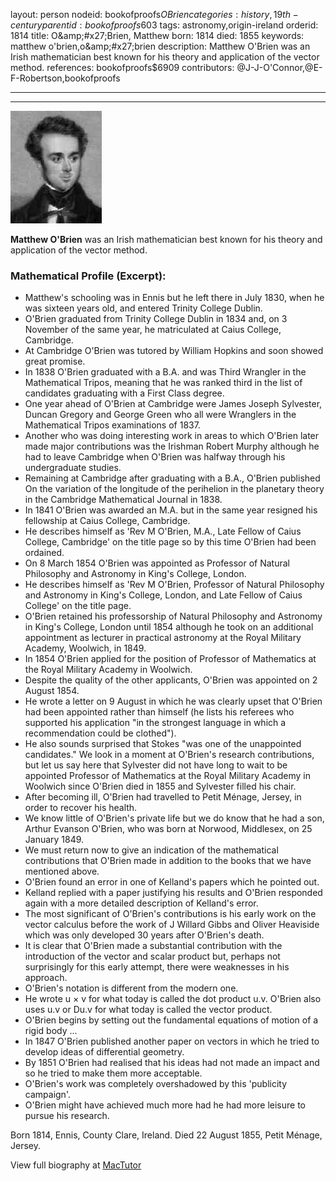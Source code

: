 layout: person
nodeid: bookofproofs$OBrien
categories: history,19th-century
parentid: bookofproofs$603
tags: astronomy,origin-ireland
orderid: 1814
title: O&amp;amp;#x27;Brien, Matthew
born: 1814
died: 1855
keywords: matthew o'brien,o&amp;amp;#x27;brien
description: Matthew O'Brien was an Irish mathematician best known for his theory and application of the vector method.
references: bookofproofs$6909
contributors: @J-J-O'Connor,@E-F-Robertson,bookofproofs

---



---

![OBrien.jpg](https://github.com/bookofproofs/bookofproofs.github.io/blob/main/_sources/_assets/images/portraits/OBrien.jpg?raw=true)

**Matthew O'Brien**  was an Irish mathematician best known for his theory and application of the vector method.

### Mathematical Profile (Excerpt):
* Matthew's schooling was in Ennis but he left there in July 1830, when he was sixteen years old, and entered Trinity College Dublin.
* O'Brien graduated from Trinity College Dublin in 1834 and, on 3 November of the same year, he matriculated at Caius College, Cambridge.
* At Cambridge O'Brien was tutored by William Hopkins and soon showed great promise.
* In 1838 O'Brien graduated with a B.A. and was Third Wrangler in the Mathematical Tripos, meaning that he was ranked third in the list of candidates graduating with a First Class degree.
* One year ahead of O'Brien at Cambridge were James Joseph Sylvester, Duncan Gregory and George Green who all were Wranglers in the Mathematical Tripos examinations of 1837.
* Another who was doing interesting work in areas to which O'Brien later made major contributions was the Irishman Robert Murphy although he had to leave Cambridge when O'Brien was halfway through his undergraduate studies.
* Remaining at Cambridge after graduating with a B.A., O'Brien published On the variation of the longitude of the perihelion in the planetary theory in the Cambridge Mathematical Journal in 1838.
* In 1841 O'Brien was awarded an M.A. but in the same year resigned his fellowship at Caius College, Cambridge.
* He describes himself as 'Rev M O'Brien, M.A., Late Fellow of Caius College, Cambridge' on the title page so by this time O'Brien had been ordained.
* On 8 March 1854 O'Brien was appointed as Professor of Natural Philosophy and Astronomy in King's College, London.
* He describes himself as 'Rev M O'Brien, Professor of Natural Philosophy and Astronomy in King's College, London, and Late Fellow of Caius College' on the title page.
* O'Brien retained his professorship of Natural Philosophy and Astronomy in King's College, London until 1854 although he took on an additional appointment as lecturer in practical astronomy at the Royal Military Academy, Woolwich, in 1849.
* In 1854 O'Brien applied for the position of Professor of Mathematics at the Royal Military Academy in Woolwich.
* Despite the quality of the other applicants, O'Brien was appointed on 2 August 1854.
* He wrote a letter on 9 August in which he was clearly upset that O'Brien had been appointed rather than himself (he lists his referees who supported his application "in the strongest language in which a recommendation could be clothed").
* He also sounds surprised that Stokes "was one of the unappointed candidates." We look in a moment at O'Brien's research contributions, but let us say here that Sylvester did not have long to wait to be appointed Professor of Mathematics at the Royal Military Academy in Woolwich since O'Brien died in 1855 and Sylvester filled his chair.
* After becoming ill, O'Brien had travelled to Petit Ménage, Jersey, in order to recover his health.
* We know little of O'Brien's private life but we do know that he had a son, Arthur Evanson O'Brien, who was born at Norwood, Middlesex, on 25 January 1849.
* We must return now to give an indication of the mathematical contributions that O'Brien made in addition to the books that we have mentioned above.
* O'Brien found an error in one of Kelland's papers which he pointed out.
* Kelland replied with a paper justifying his results and O'Brien responded again with a more detailed description of Kelland's error.
* The most significant of O'Brien's contributions is his early work on the vector calculus before the work of J Willard Gibbs and Oliver Heaviside which was only developed 30 years after O'Brien's death.
* It is clear that O'Brien made a substantial contribution with the introduction of the vector and scalar product but, perhaps not surprisingly for this early attempt, there were weaknesses in his approach.
* O'Brien's notation is different from the modern one.
* He wrote u × v for what today is called the dot product u.v. O'Brien also uses u.v or Du.v for what today is called the vector product.
* O'Brien begins by setting out the fundamental equations of motion of a rigid body ...
* In 1847 O'Brien published another paper on vectors in which he tried to develop ideas of differential geometry.
* By 1851 O'Brien had realised that his ideas had not made an impact and so he tried to make them more acceptable.
* O'Brien's work was completely overshadowed by this 'publicity campaign'.
* O'Brien might have achieved much more had he had more leisure to pursue his research.

Born 1814, Ennis, County Clare, Ireland. Died 22 August 1855, Petit Ménage, Jersey.

View full biography at [MacTutor](https://mathshistory.st-andrews.ac.uk/Biographies/OBrien/)
